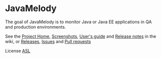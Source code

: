﻿JavaMelody
=========================

The goal of JavaMelody is to monitor Java or Java EE applications in QA and production environments.

See the [Project Home](../../wiki/Home), [Screenshots](../../wiki/Screenshots#charts), [User's guide](../../wiki/UserGuide) and [Release notes](../../wiki/ReleaseNotes) in the wiki,
or [Releases](../../releases), [Issues](../../issues) and [Pull requests](../../pulls)

License [ASL](http://www.apache.org/licenses/LICENSE-2.0)
